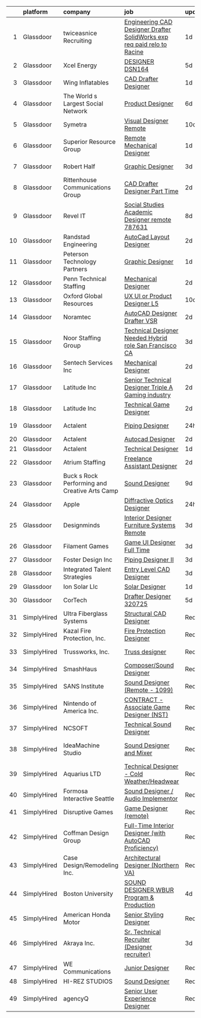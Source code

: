 

|    | platform    | company                                       | job                                                                                                                                                                                                                                                                                                                                                                                                                                                                                                                                                                                                                                                                                                                                                                                                                                                                                                                                                                                                                                                                                                                                                                                                                                                                                                                                                                                                   | update_time   | location          |
|---:|:------------|:----------------------------------------------|:------------------------------------------------------------------------------------------------------------------------------------------------------------------------------------------------------------------------------------------------------------------------------------------------------------------------------------------------------------------------------------------------------------------------------------------------------------------------------------------------------------------------------------------------------------------------------------------------------------------------------------------------------------------------------------------------------------------------------------------------------------------------------------------------------------------------------------------------------------------------------------------------------------------------------------------------------------------------------------------------------------------------------------------------------------------------------------------------------------------------------------------------------------------------------------------------------------------------------------------------------------------------------------------------------------------------------------------------------------------------------------------------------|:--------------|:------------------|
|  1 | Glassdoor   | twiceasnice Recruiting                        | [Engineering CAD Designer Drafter  SolidWorks exp  req  paid relo to Racine ](https://www.glassdoor.com/partner/jobListing.htm?pos=114&ao=1110586&s=58&guid=0000018156acd718b5ebdbaa1223f1b3&src=GD_JOB_AD&t=SR&vt=w&ea=1&cs=1_df2c3bcd&cb=1655016577148&jobListingId=1007932312948&cpc=883DC43018083D9A&jrtk=3-0-1g5baplq0r09q801-1g5baplqgg2du800-c565deb96b7fed6a--6NYlbfkN0AIiLXtwtv0BDns9BiY4ItblantFozdL6jLmLxNvS8mvsFZuf83cfUM2ZfDal6ZW-tnRte0e8nIi5wtHjgwhRbejBqX1NbLfIY-cR-1r9VsxgFwYBBPfmg61BgtxlOmhPFplJ8fTHXcWVyBHmAr2gDY92FlLzF-grh-OnK62Y5QlQqMv5iV-LbPp6gXGT88NO-dVXuxBbETRrKRixiUYZzmNuCEH5wQZuReJ7qvhye0k3uQM8pmqqWXz_Qg4eXgH428m33UXCtlkDx5PZpihb1ZSpJtzMFF1DcWqtAawNksHLuUy2sdIX4JQgzKatCZ69AZlNUM3uHwWz0mo32KLgHp6CSpQtJpyBsW6m-0a_6_OCWRPQZk7l0eogBI_VNtR-kp-sWiiBJ2DT-6EmgvKR-gF4rgWLCbKHF7P8K2aaCmV0q9HnEh6OTknVJAgGfYGoBsFUbuaTdkM7QtW5IIym3F-q8F-V3LRAPzWsV97hHG3VMxaeiKmXFRC6MWjiRelFtBRjLeU3pBrDL75tFjb-XxidnZBMzjdH4S25LENFXBRw%3D%3D)                                                                                                                                                                                                                                                                                                                                                                                                                                    | 1d            | Wisconsin         |
|  2 | Glassdoor   | Xcel Energy                                   | [DESIGNER   DSN164](https://www.glassdoor.com/partner/jobListing.htm?pos=107&ao=1110586&s=58&guid=0000018156acd718b5ebdbaa1223f1b3&src=GD_JOB_AD&t=SR&vt=w&cs=1_f96f5e09&cb=1655016577146&jobListingId=1007922018131&cpc=44CD5376B8534B8F&jrtk=3-0-1g5baplq0r09q801-1g5baplqgg2du800-da0da4f0774543d6--6NYlbfkN0B-1D-e_ZYujhNkNlYyaLjJ6FcVQ233icvY0YU3o2VnplwYKKdLer6igUsC2PaWrJNVKf-K9drvnIiwirazzGTrJdvhmbQ4WmRkLESBbeq5WqlQIGNS7yGyNOj6qpva30IESw-cLJKLYoYgwinSHf_qZL-zgm-QdLRYQNOJazo2VEapuVaAMcLXrlPYEuoOwMQkdv_fUtFrVjyxrIcAeXozKeujsUpHoEFygNKgb534YQEbvgEnHg-HNL86bVibtkilT-hEIuydbMoPA-mo6f0D0Wg8LVh0x4cR1jXkP2eb8a7MHgWrDtLY7SFNpQx1rKTcoy6EBuQIQjRWKWrIoikSIzY7Jmq7CuA7TWebROI_aaCWzWUGnvIGUE79ZVv2hg0zDxyaNGFZf6digoLf1IMIx3Ut-WIFRZI2RU_Pn9LfDJlVTZMiUIA80UKLIvnfnje_Sa0DVsYdOZKaErrf-iiNoFzby7o4VumD90fgtifzsmetMeN8M0tw2XsJIIJkvccggn_jEHTb9U_BDCef38ZYwb-yvOLEdvLYWuz1iMQz9Jnr-8VK75hqWw_z-nwI5jCPD52h17THkw%3D%3D)                                                                                                                                                                                                                                                                                                                                                                                                                                                                   | 5d            | Hobbs, NM         |
|  3 | Glassdoor   | Wing Inflatables                              | [CAD Drafter Designer](https://www.glassdoor.com/partner/jobListing.htm?pos=106&ao=1110586&s=58&guid=0000018156acd718b5ebdbaa1223f1b3&src=GD_JOB_AD&t=SR&vt=w&ea=1&cs=1_d1006bf3&cb=1655016577146&jobListingId=1007932581667&cpc=7E331B339EFC28D0&jrtk=3-0-1g5baplq0r09q801-1g5baplqgg2du800-8a3b399451a4f268--6NYlbfkN0A6ceM5ZterN2uHgUO5-8GiKKuLhJtq_utaOylL4iMlS_SuIgdrmHLzKFvBwAjSG_3XiZfU-bjpPuOAtImL-4uC1o16L7WpLXmC2uq2yIY8s6H_PvoSxp8sBy74nCapjDtAHrVajON_g2zuvs7LULKlW1tDzlSJyJqdO9y3lHgN3kaXmpURFsRTQECHAZUBfDS_uG21nHfXkn7aTx2K1yN_j38GGoXvfvgbBKbJ9mORQthCXEL9qjqJjBztN-Oz8l6VzZNHaD3PoKQEyqfrqPIlqfuKMb4sj34g_DsiGoNjTM6coaPK9MH3SQW-deiMAuo5icYDnKOYEqNTJUfASI16g9GpZvgk2OVNmpUbkV9J3NqaT1MCjdaT8hUfIToBLuBn6n3eJ_HRVF57iYQg55j6TK4ypvTgCEQqp8ZwM5dEbzecJYbTGiOUrqn9KKXu-cUwCEEfne4VA6JGZyDwqKOCz_ChmfFvp4GOFjonBjiZ2JKLsAjnHDMLV_BtLixutv79zSKrY4rUaA%3D%3D)                                                                                                                                                                                                                                                                                                                                                                                                                                                                                                                           | 1d            | Arlington, WA     |
|  4 | Glassdoor   | The World s Largest Social Network            | [Product Designer](https://www.glassdoor.com/partner/jobListing.htm?pos=119&ao=1110586&s=58&guid=0000018156acd718b5ebdbaa1223f1b3&src=GD_JOB_AD&t=SR&vt=w&ea=1&cs=1_dac62f79&cb=1655016577149&jobListingId=1007919778634&cpc=42BEC95245890617&jrtk=3-0-1g5baplq0r09q801-1g5baplqgg2du800-b96dab85b70c811e--6NYlbfkN0DSgjPPcnEdvoK3uuxfISLALE6pB1FR7YSHOr_tSg5_QGIhoz_2VqUepdcKLBLI_zRrIAHopU8VcXiN2K5WYzQuzRXubOlda9syO9xU-UDS0E2mKqAHCFZibDgmlYl_Q6yAHMO6EetpMb1WYliDo4pMtyXiqHtqWraTYDMfl0iDtZ-0pG_RO-4Bj4WczZW6F744lMw3Ptu-77Gi-lsQhzTe8I-FKut3XLRfAsP8leF1pcUkSf6YyD-ludiOVFKsq1cP1vF3kSAdDYi8gmutXFbk7NiN3aVfj2RyoutBQ30rtHv56qK5mP8fP826pb05z0YUz0CKZoSFv_wpNlBvzVYX0_ztXmfgvAwG_9JYQIyl_Pzs1ViHelmeiC22m7WkBSiVlVH-JyZwhJne-49h6q2jO4DCoYPgpLY_rFcWqMDILtpfkINwInGqo77cZtiE_zRreNmr_q2IBecePzpGP-rjUxJBixCIHnGTmIOQgb-mjpTR77ZBQUChWf2KCdRsu0b1pLEAUEXyPZFbySsYcnOVRKeJFYOLY1Ok15OM0aD_ZEScf26R-BT_Ag4EanrBYBKifgK4llbKrYmr2ZpiVCLs)                                                                                                                                                                                                                                                                                                                                                                                                                                                           | 6d            | Los Angeles, CA   |
|  5 | Glassdoor   | Symetra                                       | [Visual Designer   Remote](https://www.glassdoor.com/partner/jobListing.htm?pos=111&ao=1110586&s=58&guid=0000018156acd718b5ebdbaa1223f1b3&src=GD_JOB_AD&t=SR&vt=w&cs=1_bb017707&cb=1655016577147&jobListingId=1007910117840&cpc=8795CF9063CD573D&jrtk=3-0-1g5baplq0r09q801-1g5baplqgg2du800-81365151b091542e--6NYlbfkN0DxLmO7NH_YTtLbOIMvJFqJGEF88__vqD2fZF7JxivJ0azNiCTgnfJhqK52DTe9kl3HxAUXSrL2mTd0Ptx5yHlrOP7pNyy_I0DH1ewqAlG-HwrZHUudZdbZdhMuQaE91j7v3Tw7VN79EeVQTmxCsMd4tn55Y-PDa_cgZasr_TwpzNyCTGWBNdsoFSG_ndgelI6BHGWMYwyNaTQErFW_YEtQuWv6bmwlXU1z-GMb2KZLvHJh-YFlF_Nt4ac6sMlnudBPPoUtKGQJLn49WUAsS7aZGd7NTJiNIE_JkDUyXK6iml0YLDLDOErpLyYAtXZzjNqnLrG3KAPktV9yuge7JHQWrbP9eP-Swx69yK-BRKRs9qRVN7gU-QDoqRuCcuXCnuT2G3jT8synr_vUw1pzY3Sy0lI5ESCw5x70CFyZAqXXny2tOTWmMuVcPqrDKaia6GHwPzdWwqH5MBgO2cQHmy7DlBZK9p1V8pwNQXEkusrM-RYZ4E14avJvm5z1scpunFl5tJ9zEZpqKZnntz2cAq1hMDdEJ1_22aVLYNu0GXcJ0IHJurTvMFXKuE-RSKMwdSUS-qsCA9Xs3g%3D%3D)                                                                                                                                                                                                                                                                                                                                                                                                                                                            | 10d           | Bellevue, WA      |
|  6 | Glassdoor   | Superior Resource Group                       | [Remote Mechanical Designer](https://www.glassdoor.com/partner/jobListing.htm?pos=103&ao=1110586&s=58&guid=0000018156acd718b5ebdbaa1223f1b3&src=GD_JOB_AD&t=SR&vt=w&ea=1&cs=1_69cf257c&cb=1655016577145&jobListingId=1007932162323&cpc=BBD63848FB84346C&jrtk=3-0-1g5baplq0r09q801-1g5baplqgg2du800-e20cadf44d93d616--6NYlbfkN0BqZ7DgGP8YXeHLgq2cVWsVnpQD6qavymQCZfAi2AnUtN6R4JHGHFZuQ4HgvQmoXjdaVvcPqDXQNNKNtAvzpSO-xFi4SbbzDjtxJeW4Tz1oiaai0U0Y92xMQamdH-gQ9_MIJgyUzBNqCjZiWWN2T1tpDJr0seIf_hSQcxRr_6vo1SBao6H247LXBrpXZfXvJUp1kMi-NtGAcGedMRIgZrekYZZwrLNVgaeHzLjyelsY0C7KsTW9o1MBTaSYW3SxSuDxj7F524Hcs4CtGk8SsZ3CUZ-JmarWKOf4nBBKHCbxmL7NgydUiqmuhbqmLFRpADiMmUEASuaZUqkBB216Lg8Xn4tuKhpPsKNPFUmx1RDy1WHwjLVh1gjfZl5OW6W_6j-rYaS2Qa07EcXuq5aMiLmOnhPl-2kfhVnl91Intm3DPiH6bewZrlABDlTqqsKf-0CWnQ96MX1Y8b38AJ0FVKLC-y-BIvmhBBQQ4ievLZQpxTGNKE1ZtEEHhizZjFmqlZVP9Mk6VMItgzsaxSTQlluF)                                                                                                                                                                                                                                                                                                                                                                                                                                                                                                                 | 1d            | Remote            |
|  7 | Glassdoor   | Robert Half                                   | [Graphic Designer](https://www.glassdoor.com/partner/jobListing.htm?pos=126&ao=1110586&s=58&guid=0000018156acd718b5ebdbaa1223f1b3&src=GD_JOB_AD&t=SR&vt=w&ea=1&cs=1_f92a4f6b&cb=1655016577149&jobListingId=1007926342665&cpc=47CFDC01B3F81FAC&jrtk=3-0-1g5baplq0r09q801-1g5baplqgg2du800-009d83c1cacdd3b5--6NYlbfkN0CpzDdaQkua3np5pkmj49lKioZwmwxQ-yx5plwbYmV_M5St0DD8rCm1b97fu_mRPTRcLI-Wo_-Ip5mna3BycAJUFWQqrFKjaxQ4p9jznI77_cVD0eYWsO2JUYEiKUB6WD8nR4fAzoKcvn6M29Apo39UdBgqx20WKGbyQZNpTuke32esHC_0eQBXawHvjCShdqrevXQs06JsV4cAV8cFVli1bfLU8qD3vKvmEjkiBucpY8SvDdWqIP8geal9gPrGRv8HfldLXftKDJskf5OLWXY2Mty2R_vpXNskaL72yexTkSfYEid8z8eRiALD9RSZYaa4ROtKaB4-IFArSSmEJWcPROM2z-BVTAeIGXruRce-VXYT6Z_9MfmhB1miaPqbYZRVKi7_ikcTgt3yukgMXJ1x2RC1QqFK3N3KBxSn8RQnmvkavZHBniHvLkrBVeWBh5NndjVMw1U9NjDjBer1VX7Umf1F2cR08ppshv8N_omtHr_foWBDISId3YIesg1J9WpbOXGgrFiHZ6OoOdCeIuBcSg_TKJiXJMR86spLeOjhWEsQV0eTSYEh)                                                                                                                                                                                                                                                                                                                                                                                                                                                                                           | 3d            | Minneapolis, MN   |
|  8 | Glassdoor   | Rittenhouse Communications Group              | [CAD Drafter Designer  Part Time ](https://www.glassdoor.com/partner/jobListing.htm?pos=115&ao=1110586&s=58&guid=0000018156acd718b5ebdbaa1223f1b3&src=GD_JOB_AD&t=SR&vt=w&ea=1&cs=1_0e58ef2b&cb=1655016577149&jobListingId=1007930349142&cpc=39BF0EDDD7C951CC&jrtk=3-0-1g5baplq0r09q801-1g5baplqgg2du800-1e5b38bfcf976d68--6NYlbfkN0Cd_w7x2yV1C4WYEpYx3t_JzBM-bxq7jxYEsZPHhZbAe96zZekAbl969irCX7uF1C3_BJvY_hewxEi-7JyuLHepS9j1Z2C_4V-A_ZrN72_MLqRL4hCEs3NuMFi2GdyR5Tcb8kjryJGfp3HFPs3eqWy1btVk6wl3batTWgDWzyfI8rJRdrZzsifZQFaumu5wXwSqRyEhyReH_oX-Bv2kS5Y7tWLzPBBuMkGBSGd6hv2wDqXfsIHJJj3ler7GLhNnUk5WGlVOAjHjhT032xv-owJpjo67JrUci8Xbj-71kkwfiqDuC3dmVqBn4XwymdvcVzE4zlqa_bkfuVVrclALf9JbkXvjW7GOMdRM3F4JBYwSCgHj3Gc-wolpR0JrzALfx-CFev04rNaogzvQgVFIyzrPY9B0fRhb4_tZ6LcDwd0pc73jl1sq-LGbeDs6TX6xYRe8TyX221Lwpunug4tTEh8XRG8LQTN2lZvXLwUg0bmS-AscBCJtuefhTgmF9xjIXveoMEdg8UTBTg%3D%3D)                                                                                                                                                                                                                                                                                                                                                                                                                                                                                                               | 2d            | Philadelphia, PA  |
|  9 | Glassdoor   | Revel IT                                      | [Social Studies Academic Designer  remote   787631](https://www.glassdoor.com/partner/jobListing.htm?pos=130&ao=1110586&s=58&guid=0000018156acd718b5ebdbaa1223f1b3&src=GD_JOB_AD&t=SR&vt=w&ea=1&cs=1_41e85986&cb=1655016577150&jobListingId=1007915751151&cpc=AC285F3A3ECA6BB0&jrtk=3-0-1g5baplq0r09q801-1g5baplqgg2du800-76f953d3836fae8f--6NYlbfkN0CBMkGvlwK6m9pia4-10scwEdV1tdP_EMYk-E5OaTX1bdhbKRI44EdcSf7E6Hc-PCnmrjojbxWJjoWR62LHKB7ZHoUgnSDozgTtWQfrDc0xFjPDIUBPNzzDgLHSnAD9M8sFx08Uv-OkFcrEPTisU36D1i5z2ZsSh3hdSjnUOvepxobd8Mg8D5DGxT0cjfNfm2ZFIas18wgEinfo6SfASRBlD-mZfIswVA4TS1XATf9_BggmgySZ2eeO2kxuVXzQ3dE8hCZfGj2pbEtZGNCvFKUcXo6ziG54QFc6Y-_h-jxTTx8TjGAeeTw_2yPF7OJCdRdrvQjTEXo8CMk43kJnR492fUk6iItaxCX1-O0kA3hcJ-ky4OA1skn9R1d3iaMU51JbxnLNdk0wzwdA100Wlr_F3yyB0G7zavLYvPqv9dLuVQtC9idD-OXlnJQyc1EeCa0BPkedOQM-CWLhYcMFVGqnOfrZv8dXF_xoTx4q5oTk1vBKYmMtoYtgcY046ZJvWlL-PCG7PceNubeHF0MemO9Dz-ehse8PfA2MoUJb02YtAg%3D%3D)                                                                                                                                                                                                                                                                                                                                                                                                                                                              | 8d            | Indiana           |
| 10 | Glassdoor   | Randstad Engineering                          | [AutoCad Layout Designer](https://www.glassdoor.com/partner/jobListing.htm?pos=125&ao=1110586&s=58&guid=0000018156acd718b5ebdbaa1223f1b3&src=GD_JOB_AD&t=SR&vt=w&ea=1&cs=1_789f4845&cb=1655016577149&jobListingId=1007930171011&cpc=9DC6E4D8324653EE&jrtk=3-0-1g5baplq0r09q801-1g5baplqgg2du800-885974f8027b63c0--6NYlbfkN0BDx217eft1lC7uqItkaModCFPNh_e0lnHdKkvEJecXwu4gIqA7CFTnvSYR8MShG5Y4yu2rSs5EBTUYiOSmKAiNPnbKwicyTpVStKczGtcrL5qkinU-1duEF_Gn2Rzmv665y97rYt6iVbjOwjQxa_eoLpRp4R22dGuREUA-duuhslfTCdTgcXMYzcwc8r1sAGMQBURk3qBsvpJEgi_ZCBfzHGtCiK-wC6jxuv2Q0_PMYG5w3poNwmDFYUIberyXrFhZWd4LAyR3tuvVObwa0tCgkUpz_gSC5sql0pPchE3_WolijBnX20cnCqEv-Arjt-MHKKoVDWke-DYIrr_iGq80DiZqTj1W8m5Lb2pw-pFF772q8Ins_qcLXi0gc0CmOprRcFGL6errgkzLeaAyRoRsUP5uH00ueIkHzCRU-P8wz6xdxcYdWvaUteGYEEkRaOk7gfks8hqXHJOCgwKvVIPA9acOwWWuKBMljkfXzJAWUzhR7AVa2DTgY9CxTWFCG5PEEvBT5PrAKoVx3VUdx_I26H0bvKpC3AdUwyQEzJePtJMEafq9q2KWe-4atLIXmD8SCvCNfeoFGtOyOHNizZhhpUweSsFeZ5iP1lV8UPaTPY4fcSTypaPUCG5xPyX-uH5QTojxnbo3ykUGZ_Yjr0rL)                                                                                                                                                                                                                                                                                                                                                                                    | 2d            | Plainville, CT    |
| 11 | Glassdoor   | Peterson Technology Partners                  | [Graphic Designer](https://www.glassdoor.com/partner/jobListing.htm?pos=116&ao=1110586&s=58&guid=0000018156acd718b5ebdbaa1223f1b3&src=GD_JOB_AD&t=SR&vt=w&ea=1&cs=1_efb8f1c5&cb=1655016577149&jobListingId=1007932176890&cpc=F583A5AE0DDDFE3A&jrtk=3-0-1g5baplq0r09q801-1g5baplqgg2du800-3b35aa67c63d971d--6NYlbfkN0AgtsfPTMZ7iDcp1X4T-0K4CYWuscf9rvuaH0n-fMkMyKnr7WxHRcz12wTe7OJE2CMBaxT1YaUsOkFhYzktMkoDyBwsZvuzauCstjE2HLkfD0ijFMVHRSleN8Mfv4Rrll-zAOuSjLZBiHDkjGJou4pvu0EYciS4yywCKEiCEfx_dRjUaUN5c6tg_xpzB6A22-6U08CQxbseF6ivclb6czIbcxYnR6y-MoUNHi_J3sbhrVB9nLrt0IAtOcNA5DVGooNlCqbyXPERqbbTA8-4DyfU6EUu3ajZtjZbO4ru016I6L8hz7qiYzFHYtMuXEw0p7vQ_xzA0DSgtsp3vbQ7lMlpzyEj9kKIswNMzmhQST5LuUa24UGseXYPzHw6c1Co64w-jmmB1Sqdhv1pJHE6B6j00QWGi9JwqsSjFYULWnt70825Jf5mC3gQ5Co8r5hNFGOom6Dv0auTQwQrtDnIPQ1TcDsQkBmOQMqCTPIMhQVZrZItbnAfo2ci4K8rPRdr5u3nYNBxquFnAT713nYu6bnh)                                                                                                                                                                                                                                                                                                                                                                                                                                                                                                                           | 1d            | Remote            |
| 12 | Glassdoor   | Penn Technical Staffing                       | [Mechanical Designer](https://www.glassdoor.com/partner/jobListing.htm?pos=128&ao=1110586&s=58&guid=0000018156acd718b5ebdbaa1223f1b3&src=GD_JOB_AD&t=SR&vt=w&cs=1_e660b103&cb=1655016577149&jobListingId=1007928454845&cpc=F583A5AE0DDDFE3A&jrtk=3-0-1g5baplq0r09q801-1g5baplqgg2du800-411e1756db8404f3--6NYlbfkN0DJfImIvzE2swT4v0eZhM8OOhTI1z4fI_YDwXx6w3wUKgYgwTDccgkqMIo9G3-i3S5X6CfJOLKwpRrLxLDzHDLXra76ptkSKGuX1Nx5AuO2l_c3rQVK2_UFfIeU9KtQb-zJQ1wp0h0bMFK0gSGCEh1AFactcuh1NGLL7br87i9cKWXddQOi-7vz7gMeF3vxrIpQPX_7FnTeCg91Xz8H9lRTHFibI68uUsOH-RYHfiMLkqwl8-M4cH7ebF1-kuS6JLEi0ay9q9L9p-6RzOK7zM0NcW-RTTzU2XbZ7QammCZ7zSXlmntYaVqgS0g_YYeqnCYnqBlxGVAfbKoo7FYEs2kXF7Ur5k26bXtInIjKYeEard57Z7pcwx-lIF1NUDhJnTEivI1buxlsFjnwvV1p6Q_9OG4rrhfebx9dzRYBNZSECzrbEtgBE6k8EJVuHunXni2TMbNOi45IlsW0XaN2i-tUSMr3iNGwdnA3DKlyiwiotajFqh-eXGkjqTsilDRqWD_qpGWrA7agVLQJ1XBJ1JWVXn5JiBnW56g03sMEGGHJbDniGZ-zS1VtmO0pHjyf6O-dkYRFr3seNXOHMbTSBZvJ0ti6UjAu934YkMfR4C3rjTaMrsUSl4S_AlN-ewiuYcZMtFUYqNqMNCg9Tyz_-X7FtysISD3KY2Oi--pI5nUYrZJDMMc1PI6GSPO5rUChJge6MZnPelC6jZpXbd8kNqorQM6kHZaTlsD0LbOeaxDamyiVeJt9vK8jGRnh0or1NgKVO8nkDmxZudS6BolgXJ-qb5fYXHo7LHE82x_jsUaMxq4SQUW66-cO3rQzgUfgI84%3D)                                                                                                                                                                                                               | 2d            | Newark, DE        |
| 13 | Glassdoor   | Oxford Global Resources                       | [UX UI or Product Designer  L5 ](https://www.glassdoor.com/partner/jobListing.htm?pos=123&ao=1110586&s=58&guid=0000018156acd718b5ebdbaa1223f1b3&src=GD_JOB_AD&t=SR&vt=w&ea=1&cs=1_f5522d1f&cb=1655016577149&jobListingId=1007910888820&cpc=334ABAF5D42DC775&jrtk=3-0-1g5baplq0r09q801-1g5baplqgg2du800-236d53317970062a--6NYlbfkN0D38dVY1HiwVlRJ2sgHwoll4iKvb8KzfDOOcqRKKsqQYBdEVI9w2agCyPdJw2s4TQoE74vZzh8SXUc9h0xY8xyPYLwKsOvBUgl9y9tE1B6tRrqFTkfx2LFZhefZnNvzciUxa9TnrtURLxlm65Qh6xlIx7olQZRP4mkpX-gaUrNa9j0kfrBiZiIsjFlL9raYYwvbTf1Mso9b1K08jKhE8jG5W9AtqTqDBgCzTFw6YA0xrbmFYCyys7IHi2UP7cEwfF42Y7LGXbHJEy_Wkndn98J6-who-XyXmQlzLXXNNSRjKO9XemdQN684fGpb7q1dGZ8gDQq6iLJjPDvfFERqn3QQlUKC7oEIrYR-iCnmxtF4ofMomkPA4LCd2T1u2PTBnyQ4DLlmien9JAPXKFC_at0r6Cl1eG2ufpuQvCD4jpzlTPi7xQowwhKLlwy_NG4QnN9ifX3myQPNpRUtiBRwqOSNe6vkfwPJQkUYdeAohIR5cuvqXz8pNx0Nlootr8XMF5OR_xtyFaSN0Q%3D%3D)                                                                                                                                                                                                                                                                                                                                                                                                                                                                                                                 | 10d           | Remote            |
| 14 | Glassdoor   | Noramtec                                      | [AutoCAD Designer Drafter   VSR](https://www.glassdoor.com/partner/jobListing.htm?pos=110&ao=1110586&s=58&guid=0000018156acd718b5ebdbaa1223f1b3&src=GD_JOB_AD&t=SR&vt=w&ea=1&cs=1_a664e0e4&cb=1655016577147&jobListingId=1007929193786&cpc=59DF70BB7E75A6DF&jrtk=3-0-1g5baplq0r09q801-1g5baplqgg2du800-24d306503cd7aa7b--6NYlbfkN0DP5iA7rczblxWEmgIPMCbtpntgjKYhcofeH2wrZYmOPqkjhZQvSyVW_dxwzepuYH4z8uDNBdq7ey1PGB2uS1p7ZpflBUbLQIxvDF_9kfmUzXmdmhouI-Zjz5KA0RH4CP5DnsAUyotAobz8s-uMXAiqqjH4e-20arwLlGVmktMnWNHjaymAJaf_mjR44ADSw9EXCgE871qVxW4epOcsetrQGIhqZW7Dh5xepKBf621w1xlFdzRWcXBR5rP5jQ33lVw_Lm_FJMSJ--Yhl-KHHaTlS37JZQ2bgNVjnNys_2cZ7wTtSjZ18Fnqy0avmCEjwSBLH_6k7BUJ0nyBz9Pag3S0xAzfnNff-qDLIR1HJ5z-sEaFwSacHHsjgf4EDa0otEbgHHzHBjmEuvSzq9FlBLsj5FxdneuKdnMqHvZT01ZIePVqLkF9QIR0_kGU3dS3mznytBCNini1BgYbcsaIBe0RtlS-6m5fkwARuqba3nRkjujNCELWyUJN4hZP7YHvdbPrDDZ_4MxHboS6D8ca9Zas)                                                                                                                                                                                                                                                                                                                                                                                                                                                                                                             | 2d            | Plainville, CT    |
| 15 | Glassdoor   | Noor Staffing Group                           | [Technical Designer Needed      Hybrid role  San Francisco  CA](https://www.glassdoor.com/partner/jobListing.htm?pos=112&ao=1110586&s=58&guid=0000018156acd718b5ebdbaa1223f1b3&src=GD_JOB_AD&t=SR&vt=w&ea=1&cs=1_781891b6&cb=1655016577148&jobListingId=1007926433083&cpc=76BDADE3D6D9A820&jrtk=3-0-1g5baplq0r09q801-1g5baplqgg2du800-88daea4b93c9a758--6NYlbfkN0CM_eTyMiR75OVm4uzDVhyUn96FPp4qQSKSFh4dZmzy0I4jh68eneUdOFYJ_Y7beT3arHgCf6YoQySLFXTfKwdCxWZdI0IMH8hqS-4HTxGx1JvyQ5qvum2ANi86Q3n90RN5zTzT7GzyeWk-aKMwXuxGyQO0DoTBU9zD13_1KPnuH_nrLJbglB6TzEMXjcCbk2BuwmN8JigKu89j3K7lD7SDC_m0t03HmDfMXUEJP_hjs4ixGcx7j0rGhQQD47Ed_8gaWC7_4Cv13ay8-qvT33sZgv5UyIlNCo652Zhn-pBBD2iCuYDSgCpSuNPHPH9ibnxxGLaa4sM9KLsXCIcRHgJ2uiviSBfd7-UEj8zYwiuMy-laOUhf7HfxzFZK9bjO9CB_WlTIxt_-gkWUnx-wE905C284bbpNaLTeXrqxDjqBX1pg1keC-S-Zl4Zx0GO6mmyWACj2SKb_gxf2sPPM9gyZRsGubVRp07zj-QcfgMlwdpeSUIbkoYUhu0hLGSIJYXwZ1cKxDrJqkdQ88WXI4G8-8Nx8Ef8StHs%3D)                                                                                                                                                                                                                                                                                                                                                                                                                                                                | 3d            | San Francisco, CA |
| 16 | Glassdoor   | Sentech Services  Inc                         | [Mechanical Designer](https://www.glassdoor.com/partner/jobListing.htm?pos=117&ao=1110586&s=58&guid=0000018156acd718b5ebdbaa1223f1b3&src=GD_JOB_AD&t=SR&vt=w&cs=1_1cf46b35&cb=1655016577149&jobListingId=1007929094771&cpc=036CEF58F9688075&jrtk=3-0-1g5baplq0r09q801-1g5baplqgg2du800-9794391dd7d41da8--6NYlbfkN0AWYhpoz-CV1xeMn1RcqW-Uq9-YakvFTD9rBqmuodYGdOno7BzxAN0AJR0IIY5j1RRGathBaLySLjWQ8wCn9iTKwN4nFDfGMmG5q6dMeslwzKVygLJVxeXZDMy1auwqIXTJFetboz2TgR8nVcup7oK2abBCpKBUSgOGAIYu7Xu9dfJjtXeLQUjbEN1-lRFps69LtaSYtD-dZMM4dRKPMzUhInkjE0J2SsA2etcTC6DU8wj3rjzUsspA9lFP5Blopd9yfBOiT0-pc-aR6iZtjP5Od-cr_IM8UZzTpv-OnpWfbOmYn6vnj98uxQajjfmnHNxymRE0jBZ5pzEyveV4rjTM7UfAmxj1-Pw3JpuyngXd7TBewvrYixtIOhGf6GRHuJm-1nnYcxsMxw-T-AqBCRwTokkLmaFvfGP-vJSsfQ1tv04g0KxSVZDz6iwtGSfC7Au2sLiD2QbK8uY0trfg_VSCy4BrACJfZzXrkVz6sTb7V_ySDEImacq9_I-Ce7K8RSKuJVHl5yy18eJQsuZKVOpjhvBVetuQG9xK_j29oNwbXx6_sW6hezQbGCIaFJtb-ezfYqNyMz1oPmCIc1BxTwWz)                                                                                                                                                                                                                                                                                                                                                                                                                                                             | 2d            | Auburn Hills, MI  |
| 17 | Glassdoor   | Latitude  Inc                                 | [Senior Technical Designer  Triple A Gaming industry ](https://www.glassdoor.com/partner/jobListing.htm?pos=127&ao=1110586&s=58&guid=0000018156acd718b5ebdbaa1223f1b3&src=GD_JOB_AD&t=SR&vt=w&ea=1&cs=1_a18b7a9e&cb=1655016577150&jobListingId=1007929421805&cpc=F41FEAB56D215062&jrtk=3-0-1g5baplq0r09q801-1g5baplqgg2du800-5072d2b47db59932--6NYlbfkN0DHl9MnwPpq1bbpPHgKt1JoxxtgUYxcPgpGa7590zZ_bSO6C83MMtUscRZ8bkrEfXsJp6HALC2pDFEXBdBNR23oAQgn430ZHejUaEqTJInwmcOdvOmGsfWPk6Z-RAktcNnykSnTwxm17dDZyqwI9Vey7eZex-XNcN0dfpsMtdHM2qPzX0jdWp2hDlepT19eay5zCFJJ42BJ9hWFL5-lCFZHW46CsUb_Eg1ZXyYnCHMQcrS2OBTi1vARKKEE_vBzjHE2HMyjUka2BQVBEwyNZzAwxYpjHId1BGSHchg-2Brl_rMgLhKhjD4UBdYpYKmS5BI-Ks9vcIiUpgO1wjChfG0R51NjJnLq9rMbEicsD5i_Nvge1lF3DoxZdyTzUJVz2x_qpj5SNGTBJ_qO-kyjjfZ1TwFftUcfHObwDq0lg7pOi7IN96SohLnu1OdUZCrAZIYRcSRDmUuNHuxdzUKnUi8L4TRTeeWPWe0Nf7JBZc7ADMaWNOYfEECZwSGZmNkoqExL7zy5X6WNuQ%3D%3D)                                                                                                                                                                                                                                                                                                                                                                                                                                                                                           | 2d            | Remote            |
| 18 | Glassdoor   | Latitude  Inc                                 | [Technical Game Designer](https://www.glassdoor.com/partner/jobListing.htm?pos=118&ao=1110586&s=58&guid=0000018156acd718b5ebdbaa1223f1b3&src=GD_JOB_AD&t=SR&vt=w&ea=1&cs=1_bc0cd06f&cb=1655016577149&jobListingId=1007929409067&cpc=F41FEAB56D215062&jrtk=3-0-1g5baplq0r09q801-1g5baplqgg2du800-9775449c40d9e1df--6NYlbfkN0DHl9MnwPpq1bbpPHgKt1JoxxtgUYxcPgpGa7590zZ_bSO6C83MMtUscRZ8bkrEfXsFBcQ1_Uim7v8L2ceaNox8k3rtyS-gx2Wl4KvO93NfhtVhD2ndxfUkYWgQJJcAicvc01CphgVowhcXIm9_hNyEXbycZFAS9pbSrtpdcy86TsB2IeT0kQjfhvorPKitqvwKG2kgQFgwc62E7T2_9t-haAhDCd3Db2OkD7_ndOXZxOk3IICtrI6qTpzKbPv74fD6UrpkfheW1WekHCCzrl31OB82nlB59mq1jWjHYoSVQAaDVFELxGIqcTRQMLHKNu3vLWBHTdNOTILVyoZE6hdxhP9mdkMlPMUm_VpCtOE4cGhYEHLTXSt_w7WYLbe1h2Jypi2HIJqpIdV3ItRx1_baWMeM6lG748tEf17CAiOdi_UwPeRGgvLrluhhfB3BGvXq_eeDJUCPnpmz6wjWq8BKTr0c4E0wzlFbCh92rIzf2n7UAvm13SrYkIJjHqciAMPCgnxg6FitXA%3D%3D)                                                                                                                                                                                                                                                                                                                                                                                                                                                                                                                        | 2d            | Remote            |
| 19 | Glassdoor   | Actalent                                      | [Piping Designer](https://www.glassdoor.com/partner/jobListing.htm?pos=121&ao=1110586&s=58&guid=0000018156acd718b5ebdbaa1223f1b3&src=GD_JOB_AD&t=SR&vt=w&ea=1&cs=1_26c13022&cb=1655016577149&jobListingId=1007932867373&cpc=5EFBB0462F9C6B7A&jrtk=3-0-1g5baplq0r09q801-1g5baplqgg2du800-a0b8d865dcaf2068--6NYlbfkN0ChYVx_I3yfZ_JDY3EFoivtqvi_stwnZ_kRt8Dowt_l_d1ydueao4NE-oUleRJ4yhj5Jojg0sWvg3mjm-Q7iiPFOXNxsNjg3WGzsCYWrkIBpUBC0qT0xEIo6682kAitVJCkJkARrNqV3P397lP0l9y5YyZZ7aSEb4VreO0EI83nGEdKH_k_ra94J41ythHQcLT9hwNXzX3tUfLEBbVIy2Vysh4poMg3Zs5U6Q4aXq9z8ymUc8edH33NNlC4FLqY4T0qmPIfyVLPc8NYNk36SJqw3LFgHf3LDFqtvKh9L6Ic6Jc55v237PnoloCD5HXvckN93blNnS8_p4giPLme9agec7ounz-2mD3b-zt6qvkJ_YfLXtQK3-RK7JDN3FnDEnU2fAJ0lL7PmM8ymH5cPj2uGnxzcCudvh4e03qeW7kS0UZKssoL6yPlKSROO7YnKkAmqShCXHC1m7yPBgw74qaWvFcl310FSockZ0O5H0toZIWqvb-fqLU_GFYwnDWbUT5MAtDDU3slL8thi5p7mDeAcXgiBhBa72ewJXu6XErv9zB_nYtUPmaj7oJljrICGMe33Dyl6AxbDfEtyEGXttC7fXq0GxMBIv31dcvnbDF_0S6tGWbrYKfzFa6L1ihhKzFAXyzMrYQqm2dJ01nARTLsNNg-oH7DBNeKLBNgGovsfWedPASL4Nq2Z_JndGEqmQ0cmv0X7zyvP3qkTEAJNbcvTI9ElcC97IsKzPH0o2UW55shnbUWhnR2zBuzy4vr5c9Fpj4uE-ytSLIQOElOnwTiARhSAJKqO8EP1yVvFVmSnonM5BU1XEt-Up1n8kGh_VpeU66HgEI6azIV7bcMB0I2hu6vzGueLFZtbEY01QHFke0mhkQAAFzWKhVwbaMOTAzFEVctbqowwK8Kemnc4WqMBRtaydOW3S1BETOCkLin1v6b3-TpRB_akzT8-omY9QrEfWYLdY7kdfyqzZnQO99fVDfCYoeSHz8%3D)                                              | 24h           | Englewood, CO     |
| 20 | Glassdoor   | Actalent                                      | [Autocad Designer](https://www.glassdoor.com/partner/jobListing.htm?pos=129&ao=1110586&s=58&guid=0000018156acd718b5ebdbaa1223f1b3&src=GD_JOB_AD&t=SR&vt=w&ea=1&cs=1_e0942c46&cb=1655016577150&jobListingId=1007930487304&cpc=47CFDC01B3F81FAC&jrtk=3-0-1g5baplq0r09q801-1g5baplqgg2du800-4c72d6845adbf892--6NYlbfkN0ChYVx_I3yfZ_JDY3EFoivtqvi_stwnZ_kRt8Dowt_l_d1ydueao4NE-oUleRJ4yhggTKA7wc66FMm_WTy4ITvdUPmGR2GewL94hnQpHUaHPdp6-AV7ylaComBkrsj_0QIM9JyaiOiKPg8IhJXjR-Aw5Th9GSHhqWx-Lhy0EekQ8z9WDrE88-sPo3a6TnJULViwqW4K6Obo3T9-UbmtyBRjy4Kpnm7W73Y0FwNhmZl_40F0eoSHn--sLo7zBrf0TswloeZUPr2T7VjGArlA-TiHde7zwN5ejadKpwbDjyQJwAhVwgKKSyWeYJmFYSyZhQA7XuXwH0d7mlNec2vJJ_oYLnFIiOc8S9GDOQPQQE3kdYyKxHDQDgX41bMohicoSxW0yyrd3tjk9MSx8it06PdoVyOWSP-RpBMnh_3dQx8pnUXaGkxpEZ70_yzssc78G5AAIc-K5Z6j1-Gbp7AVgTeRQ9qT8ll3OZJHfiqbJLZg4KqO7wBrk6JdIsb73i30HA5EH8xHFlaX8xpKzU3h9W81FwIobAlAdveI21E-IHA_1q5is1EFXSevIFUgFKMSfQQ0nuDypVKqdBhR6dXNeYQOteYx1eQg08oQt3MRBH4Na_9RehzLhqNft8q_OyT3okheSIxFfVJeWV0D7HJusMjGirI5sr6zZB92DjBYbbTKEKS-M5_O43Qb97x_kraFOGe1oJv2hCo6hlpwJJTz4ushcqb8DPgqxuyQwe36BkBJyTzPU83SX9JqyFOY3TzrJ6kFtsLuUvv-97cc5eSjcnPCefdwyVL1FAx7-zeqI4swX0_WPH5dpF54s07AMe49dPputsu-zMdFZNp9R3JNnFgrzL9n5Mlxkv0ELcf2otNMNCQct5viwvRJQdnYpPhSIgqiXG4nVejWBH_dtGSchAgBjMbRAdBWB68VxBDqkhYUYMUiQqG0UIoDbo6i2ELt3Qy4DnomsK8H7oikZ4olT9QmkjUFuIbl5is%3D)                                             | 2d            | Tampa, FL         |
| 21 | Glassdoor   | Actalent                                      | [Technical Designer](https://www.glassdoor.com/partner/jobListing.htm?pos=120&ao=1110586&s=58&guid=0000018156acd718b5ebdbaa1223f1b3&src=GD_JOB_AD&t=SR&vt=w&ea=1&cs=1_b459aa8f&cb=1655016577149&jobListingId=1007931321851&cpc=0FE1F5EA2BC84A01&jrtk=3-0-1g5baplq0r09q801-1g5baplqgg2du800-096da08265f421a2--6NYlbfkN0ChYVx_I3yfZ_JDY3EFoivtqvi_stwnZ_kRt8Dowt_l_d1ydueao4NE-oUleRJ4yhjazO5EfaqfAw7__S0QFHO4lHr4UYZNL1HWu2My0YBTkYuRSvhrR5m9lAEXp9N6MuqeJukrQr9FgytRAq0hGJrPnpiXNN08LgeY3V9t46rHNpagPACPE3rYKDL0lRIGzSmhFcwd9QRsO2YwoGuexuzOS0JU6RVUJ7tvdqoryZsCHUScafiYVYLQpz20LjbqX6LnYaIkTAMp4C2ElwjuqSKZFR7d0ynO2-7YgwvhZjoM5wdMysNWqjmlFQp85lQnXMBx0wWNdeOjJ4FZFHxM2HDWV2l1E6-lNx03nvHoMTBDtCszffdHf52qe0CbNPS4IOGmifxPQZ7mbzQkXNr3KspUawWADNUHqFa4IinvUh0n6w-epsXuyO7M8jlYxiBTKNziRTtUmSD-xcYL3C0zYd-ilGvrCXyyw_QLyZW5ukaEIUr82n4gHXeeh9D2d8X-FyrzrsEvk6_OamYpEibx8W_MyMGjsbQiavh29x3890lZFa0ZMzgAxLyus6hhblRWafM7Fbv76jj7YffXI6Ym36d5B6_3jdrpWXPBlkTp7RphUGwBsC0P_mn4bnnu2FoGcy6lYwxaRdR_cB6lnwwWD6pqCACyTQ6OkFht0qBP9nDqRQEkDEJMYT0nlKzlx1H7JDmfMbLhvpf247jyCk3MGP49KGBlSN-8O5RTbu0fIhtO7dhaNhfH8o3JjveWa6cqT-YLpPiW4ColPVefhGYmET9MTaWDGFlaiUnkkacyq_pKNIZUloKkrVDkzs3dB1mxgfppdb2uCAJvvfocQ9cvTvoyqbf4rYAsf86dquYMcwEuiae7yhuS6FySB8vd2TX0qYT_Pp6u8G0FvW6ToV3hCjGA1ZpML_3XD7pxp3UmjZfzQoaEh7Ms2nlbWbmEa6_oe4Qif9Zavfzo4DmP-rPcBy-5zmfEr-VOwfc%3D)                                           | 1d            | Kent, WA          |
| 22 | Glassdoor   | Atrium Staffing                               | [Freelance Assistant Designer](https://www.glassdoor.com/partner/jobListing.htm?pos=113&ao=1110586&s=58&guid=0000018156acd718b5ebdbaa1223f1b3&src=GD_JOB_AD&t=SR&vt=w&ea=1&cs=1_cf2f089b&cb=1655016577148&jobListingId=1007930314422&cpc=632C08DE5A4EA969&jrtk=3-0-1g5baplq0r09q801-1g5baplqgg2du800-4d70ea4a727abd9c--6NYlbfkN0AJVhJRw9wUHBCF8R8adMoLXwMaKLwknIknnYTuOdK23DV61sywQ-0eH8zHFhxOt0DA5j6Xfjqzml1Vsvrjk0JfinEHZPDGsKiHamK4NbP0APFfrtc8oLDvjwtofU3a5O5A0qEyD60aVHF5mc5i3DBNOv4q3zKHWT_pTm0E8qC09Gbw0wrRGY_hHefGIyKjSnoM8nX7Ut8MO-zjZYmVYa7MbMPu3S7Sq2NWnWdtQ3cIqD0TPzxB580a70tWqVlrKQBkrQVgujBGr920HpdxbkmBV6pqhemI8Sjh7OfvhWLp3xzbixyKx05WiJ3JSWzwgPJ0Ui_VKN_55ZxhTopRPkwuLeyBpiTYbmjGSaEcTmieqtqD0vyVMUWLNFbH7WJe8WwK0AjkBFQ65X69jARLrKMWGG0DFEeUm6VASijPDbc3VMu2HbRl09U7J1kkphaJVjCnUTs7ey29109hgnlDONQjrogZMGMN0gI4vuSy-voSzJKuflj_r2005HXcrxNcIUEafmCf93ebOKL0A7doP_CE88lXH1IaMJSjlR-hIAB_ZNN1b0rAssb_WQ-nbbm1Vm-8yyfpowTEG6zgkIc7VnX97rTuupKje5o9GYMN8UfLzWN6NwP3PF4v72GO-4fmL0TtmnNeiIZu_MLC_4GAUmI6AthaaJtdRrFM4UVjKUxkjgaSOhrNWLwXEpt0klTmxHDIvJZ3jkL_jbcbxMTDp0AOcHAs-E6KnzBf2oUUW50i73LIwgPFmXXQEUUP-qn95t2jSUSYHHIXu4IKaYCYniAjirS3a_d92twAvhkv9xu2hW9NFohS1g9sKQOqUPBKrvJfvdiyCL_QDTmeu2Nm4xC-YROFqgLqDrHZQEKPpf5JG-4abrCenDHybVVb9e2BFxyJ4JaTVN_uBKlh2-5rLf0ifQZQ_gPw1eEpl2XoBXxE3TjHUGOhAd5sGyfv7F7ZEH49WFWLKJlHow7pYyJ3Bq870wRjSuYST4-eMxUlO8VvxOyiX5O8geObs5lpRn0nMfo%3D) | 2d            | New York, NY      |
| 23 | Glassdoor   | Buck s Rock Performing and Creative Arts Camp | [Sound Designer](https://www.glassdoor.com/partner/jobListing.htm?pos=102&ao=1110586&s=58&guid=0000018156acd718b5ebdbaa1223f1b3&src=GD_JOB_AD&t=SR&vt=w&ea=1&cs=1_86e85f23&cb=1655016577145&jobListingId=1007913743299&cpc=6BDFADFCA66887C5&jrtk=3-0-1g5baplq0r09q801-1g5baplqgg2du800-fda9162bb6400c2a--6NYlbfkN0BdDHiSlq2TKVYTvK036ioTcRDjelCKzvFOpLFiF--0icOI5c6ey-PCyPjnyBY5c8fZcJqUYjwOeux_9Bd2q4ZWOjBYTAptUXtv0PeBCsiGVQgxmxWvOUkJfYOmXchKHjBw12etcBibk3Gx7khGP9lf2n8GTuP67MAVhzLC0Hf5LlXtMh2lLfcnS1GFmi4LSE4bSAtczz3pasQz4-9ImZog9sVYkrdXhS3TtlTJXsxf3gKKmEtdCpkLfLuxSdE3DlFlAaFaQMTHzBnIWRXxuFNdY2GdwRzJT1KbOLSse7sbQHXQ1EtZ0hDShEEpMi5eCV_5r7eutqNGLy2AGlY9zKElF1vgQxJZDk2XjzBi4ftxukF6dUNolt71BoEIhrnSzunhXTc2YmvBf80mXJ8KzlRS0xvtiHa6Rbx8vCLdg_ouoEtwNGrjqopDr4B0Dj7t5ez_rfbv__kmi65lKfGRFv9l21yPWuYP7eWxR8EHF9b12jqF0d5iCeBC1GTJe8VRwyw%3D)                                                                                                                                                                                                                                                                                                                                                                                                                                                                                                                                               | 9d            | New Milford, CT   |
| 24 | Glassdoor   | Apple                                         | [Diffractive Optics Designer](https://www.glassdoor.com/partner/jobListing.htm?pos=108&ao=1110586&s=58&guid=0000018156acd718b5ebdbaa1223f1b3&src=GD_JOB_AD&t=SR&vt=w&cs=1_b65243cf&cb=1655016577146&jobListingId=1007932865741&cpc=FB7E4A1762AE5BEC&jrtk=3-0-1g5baplq0r09q801-1g5baplqgg2du800-69507042d2da45a0--6NYlbfkN0BvKrLyj5gPmtZO9T8euul8TCxuuKNOtzRJOomxnwSEodTz2Bc-sPZlPHrT5BCwu4QmRuf8YYholpt8bnHRsfHystDi5JTy6siABPj5tCrNY_k_5fGrGUjJw7EfisUzJW2dxYymifh52rV1iLzo7W1F2vANHZV9F2_CXpxcBI-rW2p7T_o4yZE1-841dzlfEGcrE9NLmmJMvUy2eTwjDoD2wV8PksO5R4iMuuZYxQ67BLfnwNoQ5wsuEYhdsW45PDSVE0E4f8fs3TuwNRSLyfKnMUgR0mxRqYyfzThZq4lalfirs49QLoD4v2izA6ZFGE-bQrsC2yoCHhrPpXKJYizGd2WMpbXRWrVJq8Aqk3dmZSehkOA3npuQZzO2RoBm5wO5l9AFQ6r6ZI4s9KvLXBNYfyx7-GyKJ5u9PDML419ut98-01L8mDjOgtEE5t4hLU67nA9JxXwedKgclxU7uT_19q8T6gy7lOEF3ohC3kLLTXjv5yx6CV2Vid38yjfqBuQjxQI9xD78wuFgBIFgniQK8CVqfnv956JWBNaetG4hi20LHXnN32vIyvAPSD-IJSCjR3O93gGDfZ3x7usc3ZEOShzA1d0b5A1dp4Do4fPAPbRQ_JJhYH0opQRRuj8iqEDOnweHQs2qQRnedN2mW3N6ysm_KVaqZrWDM0zKmHIArf15cePtR5--dm3tAybB-yvOlQmT9qODZwQFIXt2qeaQOeR2c0h5XwGZ7HgBnbdWtgaBysPGQg_-wQyIdlZperPq1uL-OH-MTDcNQizWavOyQZNEPznZikLCYCAfqLiGHG5_TaMmTKNonQzEC6s29lmLqMSCNnBAbtrabrSNjh42DF49SYza_zkTjntl1_B8T3cLrcAXjAob43-_6rQ5Le4Aepxq1YWlrelNh9X_FR6Xs20_EONS8gWfuj2BMjHPp4UwDoVTn0APkwm9haBqeWpyOZ_97G-mtoSPWzTn-Gvx)                                                     | 24h           | Boulder, CO       |
| 25 | Glassdoor   | Designminds                                   | [Interior Designer  Furniture Systems  Remote](https://www.glassdoor.com/partner/jobListing.htm?pos=122&ao=1110586&s=58&guid=0000018156acd718b5ebdbaa1223f1b3&src=GD_JOB_AD&t=SR&vt=w&ea=1&cs=1_28d4d095&cb=1655016577149&jobListingId=1007925960940&cpc=1CBFC3E34E2A31FF&jrtk=3-0-1g5baplq0r09q801-1g5baplqgg2du800-6518da19707ce7a3--6NYlbfkN0AgtJyK_mEgm6Ks_13l5EY6Ww8M__6-LUAHFTnOAsRmGzvjb9BzxYsGSQCKtO9_2sp8ld1nx6_I4hM1Owo1FQNalX9cHmV0yYEL2hZuVg3mjZN_X7EAudbn3L4qWn2Qc4y_oBCBWMtgyp1zvqBVbHCTMhC3lJA2gW7fZQuJw5FV8LkhhUoJ3UJWaneWLC14TTqAIaL5Xn42CeOAuywM94HZiduHJP81zhFTlMdHk8oMhKhD1Z3KBMSF0XW21C8AAt5TEA9mua1WPJom8QRoi-dcioo6wGN2IJw-d807K8GuCk3W_mMg-ipXJfUDuQd26A9vtPSQysbSRyArJK5QDaFxOUJwxth34UHYyf9eequ-A42erfs343jKmvND1NF24bfuSgDtJi0SS2ORP-DDI6h02wUldv5pq3FHUCxWhdS-V1r1dGp3t7r4VqJuXqe-apcf81ZSx1q8ZL_DJ7GBxXK_S6xIgmYiePghTrSiuXQ08mNkIXgiQHFk2FoB4R4fhvVc0kDb6Ph4Y-ULzPBqkIQT)                                                                                                                                                                                                                                                                                                                                                                                                                                                                                               | 3d            | Remote            |
| 26 | Glassdoor   | Filament Games                                | [Game UI Designer   Full Time](https://www.glassdoor.com/partner/jobListing.htm?pos=105&ao=1110586&s=58&guid=0000018156acd718b5ebdbaa1223f1b3&src=GD_JOB_AD&t=SR&vt=w&ea=1&cs=1_567ffe14&cb=1655016577145&jobListingId=1007926667899&cpc=883DC43018083D9A&jrtk=3-0-1g5baplq0r09q801-1g5baplqgg2du800-5741f9704e3fa8b7--6NYlbfkN0CIHMGocNKd5hoXLwwKXhS247lQakt22NtwViB8HW65UO_fRUkh-j7Og1M8k5VNV9rYplI4LJe9i7ed3Kmy23rbClFjac3rCags56SL1kJCIrYQichaQUGDB8kNDj1U_zqYlK7mbJnHBhK4jTqTofAnaxL0YVR1u6q9U8_vkCS7BryN6jYcYPvTZd3KjLwwA90zUk9dXWy3fp9Fn9e9ZUa0Y2LmRU2pjhaifIcEADvD4UzFGVCVjwjidCirSPiEzukrDCYrPwVsTDY1rao-YGn071LQxI6n7Lip_Hnay9vDf0S--PJveEKJ6cGKx3ZLCg-c7y9nBymLdGNO8bLO2DPZABqd8l3EFSrIMQzMV5g4W9IecIPdOpuiXyYfh6TJgZhcvxItcVYmJDjaB3txEu1Agii1PC1uTYL_G3bFfe1ued4a1_ir1_yCJEYQJ7-ETgdy3YOnIkN6xUCiOsSRII8F)                                                                                                                                                                                                                                                                                                                                                                                                                                                                                                                                                                               | 3d            | Madison, WI       |
| 27 | Glassdoor   | Foster Design Inc                             | [Piping Designer II](https://www.glassdoor.com/partner/jobListing.htm?pos=101&ao=1110586&s=58&guid=0000018156acd718b5ebdbaa1223f1b3&src=GD_JOB_AD&t=SR&vt=w&ea=1&cs=1_0d788686&cb=1655016577144&jobListingId=1007926046653&cpc=9ADDED8F6DE731E8&jrtk=3-0-1g5baplq0r09q801-1g5baplqgg2du800-04995f9c91cafc68--6NYlbfkN0DdLn5tXN_RiyJSiFodarGZFJKa8s6F6AK0THPBWp05MWGACVIr9k5ZqDJPl20F5nYy6reFfQQlbh_zGZHTPcZTiVKzECND-A7NXnpmv5r0J4YoapRSSIvR91fvQAjfkKJWme7rJRDm6KDkI4QQnuYhHlYNEWy0N0WxdZhg00tPjtG8U_Zxp4J7A-QGgqIGWbuOCYYnt8SbqLvTQR9NlqX2KUAKzej74cU6o9yVewO01w4DaKTWfn6LV3uv48zMYKqAdgYhvhngrjuYx2q4S2RxxElRn6FiNQ1DOjRSzh_QJxaIBfkHYjXJb6WBuWDaOmueQbmj8244No3_NwnQVOM3940HaPOBeCMMMZEn32U0t3R1ahjwXPwCkkIA3dGcMFPKh-h2-JicKVSMteH_Oa5MDaDEoWavljs3-C5mb3eQgEVSrtKzXkMONUr8guDXuafv9Pax14D3UyXme8DYcP8gu8v09Pw8DHFzOBPyG87YXbQ9NBFUZdRLxwprGeeEX9yn9xM88MBxaA%3D%3D)                                                                                                                                                                                                                                                                                                                                                                                                                                                                                                                             | 3d            | Billings, MT      |
| 28 | Glassdoor   | Integrated Talent Strategies                  | [Entry Level CAD Designer](https://www.glassdoor.com/partner/jobListing.htm?pos=124&ao=1110586&s=58&guid=0000018156acd718b5ebdbaa1223f1b3&src=GD_JOB_AD&t=SR&vt=w&ea=1&cs=1_baaf37da&cb=1655016577149&jobListingId=1007926469657&cpc=8795CF9063CD573D&jrtk=3-0-1g5baplq0r09q801-1g5baplqgg2du800-0daf4fdcfcb719c7--6NYlbfkN0CeP43CJx2pVHeosa_JUoFsjzV_rDFq1Ba5HY9uV5BkoXR2DFubHe8Rz4o9at6M8prNF8J0H7SsRv5zx4jrPoyAh0tLgHIh9c4AgYynSn43ew--DZCGPaUIPcBmhgwV88c6ANHPMNROR77f6cSQ1skj-C4p4aEzvT0euhpJnosSyF8cjVYEDIWBCO1hCZ9gZC5Cx7N5WxXK-sCWBzruBQVVUsUErEpv3fRw0zTBR4TLVa4pxA0nKJrYFDELcN4LzrXzsLC8DT3gLzrVrYXzm1M0vCDb34GSlGqWL2uL_eIcy-uAePK8xpsGZpkT7F3l4xrePyoVFMS3Eh5uJ2gOa4uYPfpz0a3_bV89J3V1Hi4L6iiSIRidCWaht1Yx1u9E2C9KgoKZJcSxN4w8bX5a41N2fT7kdNT28JSEDFmxNDRd3SSTx2sTxVGKxiBJOEpXhhRMn3kzhJbiafce5umQmiN46hxcHzG8zlUSDHje1eI3Eb09pBEy5IfeC6sujSz5yB7_aGYVBCXcHQ%3D%3D)                                                                                                                                                                                                                                                                                                                                                                                                                                                                                                                       | 3d            | San Benito, TX    |
| 29 | Glassdoor   | Ion Solar Llc                                 | [Solar Designer](https://www.glassdoor.com/partner/jobListing.htm?pos=104&ao=1110586&s=58&guid=0000018156acd718b5ebdbaa1223f1b3&src=GD_JOB_AD&t=SR&vt=w&ea=1&cs=1_25f0754f&cb=1655016577145&jobListingId=1007932025304&cpc=C466624457DD16FC&jrtk=3-0-1g5baplq0r09q801-1g5baplqgg2du800-29b0b823edb70b2a--6NYlbfkN0AltJ253pYd7wDA5Y2c0vzit8wethq8AtlNTe4srNQsaP_Di6ZdAmAz8D4kRaaacd5nodiNW6uZksuhZEJd9_6RkYsEpUg8-WLgLlWjFfHN4d12IwrtV9hWKLspwt61CGBp879d9vZ6_vSGVGpWnNykj6di_6qb8PJ_7KOi-Arq00NYe8KIopv2p54wjcJyg0Dita2hFcuA5LJnba9TPB42FGFk9MEKWLlyilmr56RPvfKl1rNew1LqmBqck4ImhGvdeWl2ZULWp4OOLlnXBFASFpZCA7UjUMmR_i9mn_wmP4ESt03jc9XKc_UYS7mUddv46LWRBcDo_Gu62-C8Qk1eIOHOLsQWcY-YDiI1S8CTbMHbZj7wj2AONqpVmMgpkB1MMBdh8eGZA3_0HD-hoIKqEHXsJdIFICupkbILyyTLh53WUz3nTgeKD1f7bDlVgrNnVESvLmYpoGqD24XkX4i9mIKaIjJDvIXlmB_fdFPib9sCLU62ZX0AHAjyWkHw9v4xf5F-ho15Xw%3D%3D)                                                                                                                                                                                                                                                                                                                                                                                                                                                                                                                                 | 1d            | Provo, UT         |
| 30 | Glassdoor   | CorTech                                       | [Drafter Designer   320725](https://www.glassdoor.com/partner/jobListing.htm?pos=109&ao=1110586&s=58&guid=0000018156acd718b5ebdbaa1223f1b3&src=GD_JOB_AD&t=SR&vt=w&cs=1_d5a18321&cb=1655016577146&jobListingId=1007920981271&cpc=42BEC95245890617&jrtk=3-0-1g5baplq0r09q801-1g5baplqgg2du800-aa8764c668a4c35b--6NYlbfkN0ATCZlh4at3dJuJ3v9QYE_c1VOYF6jG6qQshNoY64OlFFfJ6Ge9uDdKCRCXf1z6goiZlbzAXKgR31z1s7iv6d-HotL5-so7A5ikZXEnCfRx58iM3g3hXzg2h8FK6nOsTTH8dpF0f9hFFDbMKneR3J31PsnuFL_dt_C0JLAeHXsfuIPfhKyrczvYrHOq_ObcLcxdBtFczp_KVkJEfKFUlX7CZa-sRWimrRXmTT57xwU-mSH0VzKP6lSaiPCG1IOzxYkz6oNFXTteWuw1ZbjHc-FH-sGm9ZXaAaiWnhAZScrJHxjQD-Gu4eKUrU9_PY2axK-fZ1ZE1SogR_HffITpz9X1_BXesf_K66E38biUT_BFbP3kWc_jEPWWdZVA9o6RS77ZxwmYX7iDKXzrTYr4eDGTrc0MpvA70pUAiA7kK765edi1RQu4zauWuzvV0B970KdKpAGizjIq3kQeeFkOvRUbdHv_RwZ9AHOsRD-O4z9dCLxUbm4kpcxd4b-phrLyJwXte_3y0LbceAndP7D7E-8qV9bAImULFSRcDO70lpUdJig64_SAa4wKDuHFfVsLvGT5hcDI6D_gogyt6dA5EPTcEelVlypvfPE%3D)                                                                                                                                                                                                                                                                                                                                                                                                                                         | 5d            | Westerly, RI      |
| 31 | SimplyHired | Ultra Fiberglass Systems                      | [Structural CAD Designer](https://www.simplyhired.com/job/E7LFH_nzBCtF00UyaWWzPyyey5jS6uOWgKEjimJhpDdesR5GLgwpWw?q=technical+sound+designer)                                                                                                                                                                                                                                                                                                                                                                                                                                                                                                                                                                                                                                                                                                                                                                                                                                                                                                                                                                                                                                                                                                                                                                                                                                                          | Recently      | Milwaukee, WI     |
| 32 | SimplyHired | Kazal Fire Protection, Inc.                   | [Fire Protection Designer](https://www.simplyhired.com/job/Q1dex7tsETJdCpyGTi2pJ3hAmarCmHZ8pckYRk6idfy2Qmg3shUp5g?q=technical+sound+designer)                                                                                                                                                                                                                                                                                                                                                                                                                                                                                                                                                                                                                                                                                                                                                                                                                                                                                                                                                                                                                                                                                                                                                                                                                                                         | Recently      | Tucson, AZ        |
| 33 | SimplyHired | Trussworks, Inc.                              | [Truss designer](https://www.simplyhired.com/job/euQ6MGP0vc9QLWJ7ZOgR75Gxf_Cf64z7S-VYkfusMLpEcedEif1vDg?q=technical+sound+designer)                                                                                                                                                                                                                                                                                                                                                                                                                                                                                                                                                                                                                                                                                                                                                                                                                                                                                                                                                                                                                                                                                                                                                                                                                                                                   | Recently      | Hayward, WI       |
| 34 | SimplyHired | SmashHaus                                     | [Composer/Sound Designer](https://www.simplyhired.com/job/5TV44fqNq9OE9PTw8D83ASmeufu-2onYgJ8O5l4Y0t9TzOHHgUVKrQ?q=technical+sound+designer)                                                                                                                                                                                                                                                                                                                                                                                                                                                                                                                                                                                                                                                                                                                                                                                                                                                                                                                                                                                                                                                                                                                                                                                                                                                          | Recently      | Remote            |
| 35 | SimplyHired | SANS Institute                                | [Sound Designer (Remote - 1099)](https://www.simplyhired.com/job/l5XtJmV5Za5NPAoCY67pJ8osv7Dd9cygFT5KvUQHRZZ5LCw9cI7qOA?q=technical+sound+designer)                                                                                                                                                                                                                                                                                                                                                                                                                                                                                                                                                                                                                                                                                                                                                                                                                                                                                                                                                                                                                                                                                                                                                                                                                                                   | Recently      | Bethesda, MD      |
| 36 | SimplyHired | Nintendo of America Inc.                      | [CONTRACT - Associate Game Designer (NST)](https://www.simplyhired.com/job/gtct-XnGZ_zTfwf6pqrShCeuZurC4G5GBTi3IVtDFjWKfsKBVgZsjg?q=technical+sound+designer)                                                                                                                                                                                                                                                                                                                                                                                                                                                                                                                                                                                                                                                                                                                                                                                                                                                                                                                                                                                                                                                                                                                                                                                                                                         | Recently      | Redmond, WA       |
| 37 | SimplyHired | NCSOFT                                        | [Technical Sound Designer](https://www.simplyhired.com/job/FQl_zYKxF949i5Kc64WU8Sps5CyI8gLDId3UB0XyILlEA6wKSM6Jwg?q=technical+sound+designer)                                                                                                                                                                                                                                                                                                                                                                                                                                                                                                                                                                                                                                                                                                                                                                                                                                                                                                                                                                                                                                                                                                                                                                                                                                                         | Recently      | Bellevue, WA      |
| 38 | SimplyHired | IdeaMachine Studio                            | [Sound Designer and Mixer](https://www.simplyhired.com/job/3_cnKWbKCzfz8K406esix9aXeGkS2iLw6vp3jwYHfDLUWBO0TV9GDQ?q=technical+sound+designer)                                                                                                                                                                                                                                                                                                                                                                                                                                                                                                                                                                                                                                                                                                                                                                                                                                                                                                                                                                                                                                                                                                                                                                                                                                                         | Recently      | San Francisco, CA |
| 39 | SimplyHired | Aquarius LTD                                  | [Technical Designer - Cold Weather/Headwear](https://www.simplyhired.com/job/i6-GiiOYYZyEA-8i4hpSI0gssIZHeeYbggrO_FT8j-daUzptnv8rkw?q=technical+sound+designer)                                                                                                                                                                                                                                                                                                                                                                                                                                                                                                                                                                                                                                                                                                                                                                                                                                                                                                                                                                                                                                                                                                                                                                                                                                       | Recently      | St. Louis, MO     |
| 40 | SimplyHired | Formosa Interactive Seattle                   | [Sound Designer / Audio Implementor](https://www.simplyhired.com/job/vlF4rzpIgemNyADbSUoWC36FtYYh2ouWspqfTFtuxzveh07-6RCwmg?q=technical+sound+designer)                                                                                                                                                                                                                                                                                                                                                                                                                                                                                                                                                                                                                                                                                                                                                                                                                                                                                                                                                                                                                                                                                                                                                                                                                                               | Recently      | Seattle, WA       |
| 41 | SimplyHired | Disruptive Games                              | [Game Designer (remote)](https://www.simplyhired.com/job/vytt5GMA1R1RrMNWATalKkRekAf5tHIK0Z9-YoH7I87k-ZDlqThfFg?q=technical+sound+designer)                                                                                                                                                                                                                                                                                                                                                                                                                                                                                                                                                                                                                                                                                                                                                                                                                                                                                                                                                                                                                                                                                                                                                                                                                                                           | Recently      | Berkeley, CA      |
| 42 | SimplyHired | Coffman Design Group                          | [Full-Time Interior Designer (with AutoCAD Proficiency)](https://www.simplyhired.com/job/Xx7hJsbn6OIObeoohRD70Y4VdH0y_sC279UDSdlsem1MGWNh8Uj_rg?q=technical+sound+designer)                                                                                                                                                                                                                                                                                                                                                                                                                                                                                                                                                                                                                                                                                                                                                                                                                                                                                                                                                                                                                                                                                                                                                                                                                           | Recently      | Naples, FL        |
| 43 | SimplyHired | Case Design/Remodeling Inc.                   | [Architectural Designer (Northern VA)](https://www.simplyhired.com/job/ccXmIVzj7Py_sIQKmnZNWormUVfhiJNp1k1oXyOsWVu-7P5ojogw-Q?q=technical+sound+designer)                                                                                                                                                                                                                                                                                                                                                                                                                                                                                                                                                                                                                                                                                                                                                                                                                                                                                                                                                                                                                                                                                                                                                                                                                                             | Recently      | Alexandria, VA    |
| 44 | SimplyHired | Boston University                             | [SOUND DESIGNER,WBUR Program & Production](https://www.simplyhired.com/job/HFB9XFv7zf8h6WCSF8etbM2WAnTmEl6u3PBx52HmJOHApdrxcT3t7g?q=technical+sound+designer)                                                                                                                                                                                                                                                                                                                                                                                                                                                                                                                                                                                                                                                                                                                                                                                                                                                                                                                                                                                                                                                                                                                                                                                                                                         | 4d            | Boston, MA        |
| 45 | SimplyHired | American Honda Motor                          | [Senior Styling Designer](https://www.simplyhired.com/job/2IyWRo2CihV6o5fLqkVzNgfQ8D4IGx7KRrDP3fUt1Qf9Rj13dEgYSg?q=technical+sound+designer)                                                                                                                                                                                                                                                                                                                                                                                                                                                                                                                                                                                                                                                                                                                                                                                                                                                                                                                                                                                                                                                                                                                                                                                                                                                          | Recently      | Raymond, OH       |
| 46 | SimplyHired | Akraya Inc.                                   | [Sr. Technical Recruiter (Designer recruiter)](https://www.simplyhired.com/job/PuFRm4SCqQrfoxavHEPg9F6PFqK575GcHRRXtubME6owuB8tA_gNgw?q=technical+sound+designer)                                                                                                                                                                                                                                                                                                                                                                                                                                                                                                                                                                                                                                                                                                                                                                                                                                                                                                                                                                                                                                                                                                                                                                                                                                     | 3d            | Remote            |
| 47 | SimplyHired | WE Communications                             | [Junior Designer](https://www.simplyhired.com/job/1yv0dswK-FSOFLvjXfDoptMVoULK_DC-wvzZ2Jrida-z4WT8UhpjpQ?q=technical+sound+designer)                                                                                                                                                                                                                                                                                                                                                                                                                                                                                                                                                                                                                                                                                                                                                                                                                                                                                                                                                                                                                                                                                                                                                                                                                                                                  | Recently      | Albany, NY        |
| 48 | SimplyHired | HI-REZ STUDIOS                                | [Sound Designer](https://www.simplyhired.com/job/aA6iiJRrWdcirvdZUdRNwkyou34MRKChSdF1MZ7s6_co4dP2h9voUQ?q=technical+sound+designer)                                                                                                                                                                                                                                                                                                                                                                                                                                                                                                                                                                                                                                                                                                                                                                                                                                                                                                                                                                                                                                                                                                                                                                                                                                                                   | Recently      | Remote            |
| 49 | SimplyHired | agencyQ                                       | [Senior User Experience Designer](https://www.simplyhired.com/job/cIDtvicOoH53aMYEP0Ljm-akwv5PTKqGSpFWDKdyocaD4666RjrRkA?q=technical+sound+designer)                                                                                                                                                                                                                                                                                                                                                                                                                                                                                                                                                                                                                                                                                                                                                                                                                                                                                                                                                                                                                                                                                                                                                                                                                                                  | Recently      | Bethesda, MD      |